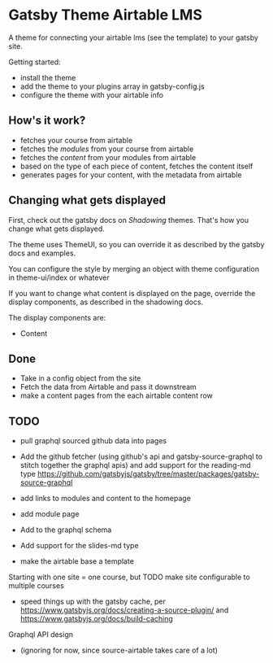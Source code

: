 # Gatsby Theme Airtable LMS

A theme for connecting your airtable lms (see the template) to your gatsby site.

Getting started:

- install the theme
- add the theme to your plugins array in gatsby-config.js
- configure the theme with your airtable info

## How's it work?

- fetches your course from airtable
- fetches the _modules_ from your course from airtable
- fetches the _content_ from your modules from airtable
- based on the type of each piece of content, fetches the content itself
- generates pages for your content, with the metadata from airtable

## Changing what gets displayed

First, check out the gatsby docs on _Shadowing_ themes. That's how you change what gets displayed.

The theme uses ThemeUI, so you can override it as described by the gatsby docs and examples.

You can configure the style by merging an object with theme configuration in theme-ui/index or whatever

If you want to change what content is displayed on the page, override the display components, as described in the shadowing docs. 

The display components are:

- Content

## Done

- Take in a config object from the site
- Fetch the data from Airtable and pass it downstream
- make a content pages from the each airtable content row


## TODO

- pull graphql sourced github data into pages 
- Add the github fetcher (using github's api and gatsby-source-graphql to stitch together the graphql apis) and add support for the reading-md type
    https://github.com/gatsbyjs/gatsby/tree/master/packages/gatsby-source-graphql

- add links to modules and content to the homepage
- add module page
- Add to the graphql schema
- Add support for the slides-md type
- make the airtable base a template

Starting with one site = one course, but TODO make site configurable to multiple courses

- speed things up with the gatsby cache, per https://www.gatsbyjs.org/docs/creating-a-source-plugin/ and https://www.gatsbyjs.org/docs/build-caching

Graphql API design
- (ignoring for now, since source-airtable takes care of a lot)
